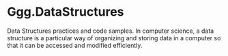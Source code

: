 # Ggg.DataStructures
Data Structures practices and code samples. In computer science, a data structure is a particular way of organizing and storing data in a computer so that it can be accessed and modified efficiently.
